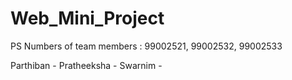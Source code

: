 # Web_Mini_Project
PS Numbers of team members : 99002521, 99002532, 99002533

Parthiban - 
Pratheeksha - 
Swarnim - 
